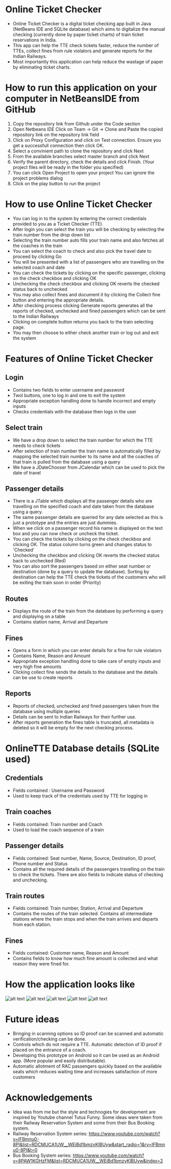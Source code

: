 # Online Ticket Checker
- Online Ticket Checker is a digital ticket checking app built in Java (NetBeans IDE and SQLite database) which aims to digitalize the manual checking (currently done by paper ticket charts) of train ticket reservations in India.
- This app can help the TTE check tickets faster, reduce the number of TTEs, collect fines from rule violators and generate reports for the Indian Railways.
- Most importantly this application can help reduce the wastage of paper by eliminating ticket charts.

# How to run this application on your computer in NetBeansIDE from GitHub
1. Copy the repository link from Github under the Code section
2. Open Netbeans IDE Click on Team -> Git -> Clone and Paste the copied repository link on the repository link field
3. Click on Proxy Configuration and click on Test connection. Ensure you get a successfull connection then click OK.
4. Select a convinient path to clone the repository and click Next
5. From the available branches select master branch and click Next
5. Verify the parent directory, check the details and click Finish. (Your project files will be ready in the folder you specified)
6. You can click Open Project to open your project You can ignore the project problems dialog
8. Click on the play button to run the project



# How to use Online Ticket Checker
- You can log in to the system by entering the correct credentials provided to you as a Ticket Checker (TTE).
- After login you can select the train you will be checking by selecting the train number from the drop down list
- Selecting the train number auto fills your train name and also fetches all the coaches in the train
- You can select the coach to check and also pick the travel date to proceed by clicking Go
- You will be presented with a list of passengers who are travelling on the selected coach and date
- You can check the tickets by clicking on the specific passenger, clicking on the check checkbox and clicking OK
- Unchecking the check checkbox and clicking OK reverts the checked status back to unchecked
- You may also collect fines and document it by clicking the Collect fine button and entering the appropriate details.
- After checking process clicking Generate reports generates all the reports of checked, unchecked and fined passengers which can be sent to the Indian Railways
- Clicking on complete button returns you back to the train selecting page.
- You may then choose to either check another train or log out and exit the system

# Features of Online Ticket Checker
## Login
- Contains two fields to enter username and password
- Twol buttons, one to log in and one to exit the system
- Appropriate exception handling done to handle incorrect and empty inputs
- Checks credentials with the database then logs in the user

## Select train
- We have a drop down to select the train number for which the TTE needs to check tickets
- After selection of train number the train name is automatically filled by mapping the selected train number to its name and all the coaches of that train is pulled from the database using a query
- We have a JDateChooser from JCalendar which can be used to pick the date of travel

## Passenger details
- There is a JTable which displays all the passenger details who are travelling on the specified coach and date taken from the database using a query.
- The same passenger details are queried for any date selected as this is just a prototype and the entries are just dummies.
- When we click on a passenger record his name is displayed on the text box and you can now check or uncheck the ticket.
- You can check the tickets by clicking on the check checkbox and clicking OK. The status column turns green and changes status to 'Checked'
- Unchecking the checkbox and clicking OK reverts the checked status back to unchecked (Red)
- You can also sort the passengers based on either seat number or destination (done by a query to update the database). Sorting by destination can help the TTE check the tickets of the customers who will be exiting the train soon in order (Priority)

## Routes
- Displays the route of the train from the database by performing a query and displaying on a table
- Contains station name, Arrival and Departure

## Fines
- Opens a form in which you can enter details for a fine for rule violators
- Contains Name, Reason and Amount
- Appropriate exception handling done to take care of empty inputs and very high fine amounts
- Clicking collect fine sends the details to the database and the details can be use to create reports

## Reports
- Reports of checked, unchecked and fined passengers taken from the database using multiple queries
- Details can be sent to Indian Railways for their further use.
- After reports generation the fines table is truncated, all metadata is deleted so it will be empty for the next checking process.

# OnlineTTE Database details (SQLite used)

## Credentials
- Fields contained : Username and Password
- Used to keep track of the credentials used by TTE for logging in

## Train coaches
- Fields contained: Train number and Coach
- Used to load the coach sequence of a train

## Passenger details
- Fields contained: Seat number, Name, Source, Destination, ID proof, Phone number and Status
- Contains all the required details of the passengers travelling on the train to check the tickets. There are also fields to indicate status of checking and unchecking.

## Train routes
- Fields contained: Train number, Station, Arrival and Departure
- Contains the routes of the train selected. Contains all intermediate stations where the train stops and when the train arrives and departs from each station.

## Fines
- Fields contained: Customer name, Reason and Amount
- Contains fields to know how much fine amount is collected and what reason they were fined for.

# How the application looks like
![alt text](https://github.com/Swetaswa/Online-Ticket-Checker/blob/main/samples/Sample1.png)
![alt text](https://github.com/Swetaswa/Online-Ticket-Checker/blob/main/samples/Sample2.png)
![alt text](https://github.com/Swetaswa/Online-Ticket-Checker/blob/main/samples/Sample3.png)
![alt text](https://github.com/Swetaswa/Online-Ticket-Checker/blob/main/samples/Sample4.png)
![alt text](https://github.com/Swetaswa/Online-Ticket-Checker/blob/main/samples/Sample5.png)


# Future ideas
- Bringing in scanning options so ID proof can be scanned and automatic verification/checking can be done.
- Controls which do not require a TTE. Automatic detection of ID proof if placed on the entrance of a coach.
- Developing this prototype on Android so it can be used as an Android app. (More popular and easily distributable).
- Automatic allotment of RAC passengers quickly based on the available seats which reduces waiting time and increases satisfaction of more customers

# Acknowledgements
- Idea was from me but the style and technogies for development are inspired by Youtube channel Tutus Funny. Some ideas were taken from their Railway Reservation System and some from their Bus Booking system.
- Railway Reservation System series: https://www.youtube.com/watch?v=IFBmnu0-8PI&list=RDCMUCA1UW__WEiBd1bmzyKlBUyw&start_radio=1&rv=IFBmnu0-8PI&t=0
- Bus Booking System series: https://www.youtube.com/watch?v=8PAW1KGHzFM&list=RDCMUCA1UW__WEiBd1bmzyKlBUyw&index=2


